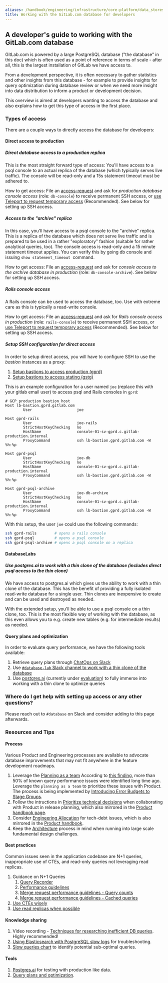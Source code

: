 ```yaml
---
aliases: /handbook/engineering/infrastructure/core-platform/data_stores/database/doc/gitlab-com-database.html
title: Working with the GitLab.com database for developers
---
```








## A developer's guide to working with the GitLab.com database

GitLab.com is powered by a large PostgreSQL database ("the database" in this doc) which is often used as a point of reference in terms of scale - after all, this is the largest installation of GitLab we have access to.

From a development perspective, it is often necessary to gather statistics and other insights from this database - for example to provide insights for query optimization during database review or when we need more insight into data distribution to inform a product or development decision.

This overview is aimed at developers wanting to access the database and also explains how to get this type of access in the first place.

### Types of access

There are a couple ways to directly access the database for developers:

#### Direct access to production

##### Direct database access to a production replica

This is the most straight forward type of access: You'll have access to a psql console to an actual replica of the database (which typically serves live traffic). The console will be read-only and a 15s statement timeout must be adhered to.

How to get access: File an [access-request](/handbook/business-technology/end-user-services/onboarding-access-requests/access-requests/#individual-or-bulk-access-request) and ask for *production database console access* (role: `db-console`)
to receive permanent SSH access, or [use Teleport to request temporary access](https://gitlab.com/gitlab-com/runbooks/-/blob/master/docs/teleport/Connect_to_Database_Console_via_Teleport.md) (Recommended).
See below for setting up SSH access.

##### Access to the "archive" replica

In this case, you'll have access to a psql console to the "archive" replica. This is a replica of the database which does not serve live traffic and is prepared to be used in a rather "exploratory" fashion (suitable for rather analytical queries, too). The console access is read-only and a 15 minute statement timeout applies. You can verify this by going db console and issuing `show statement_timeout`  command.

How to get access: File an [access-request](/handbook/business-technology/end-user-services/onboarding-access-requests/access-requests/#individual-or-bulk-access-request) and ask for *console access to the archive database in production* (role: `db-console-archive`). See below for setting up SSH access.

##### Rails console access

A Rails console can be used to access the database, too. Use with extreme care as this is typically a read-write console.

How to get access: File an [access-request](/handbook/business-technology/end-user-services/onboarding-access-requests/access-requests/#individual-or-bulk-access-request) and ask for *Rails console access in production* (role: `rails-console`)
to receive permanent SSH access, or [use Teleport to request temporary access](https://gitlab.com/gitlab-com/runbooks/-/blob/master/docs/teleport/Connect_to_Rails_Console_via_Teleport.md) (Recommended).
See below for setting up SSH access.

##### Setup SSH configuration for direct access

In order to setup direct access, you will have to configure SSH to use the *bastion* instances as a proxy:

1. [Setup bastions to access production (gprd)](https://gitlab.com/gitlab-com/runbooks/-/blob/master/docs/bastions/gprd-bastions.md#console-access)
2. [Setup bastions to access stating (gstg)](https://gitlab.com/gitlab-com/runbooks/-/blob/master/docs/bastions/gstg-bastions.md#console-access)

This is an example configuration for a user named `joe` (replace this with your gitlab email user) to access psql and Rails consoles in `gprd`:

```text
# GCP production bastion host
Host lb-bastion.gprd.gitlab.com
        User                    joe

Host gprd-rails
        User                    joe-rails
        StrictHostKeyChecking   no
        HostName                console-01-sv-gprd.c.gitlab-production.internal
        ProxyCommand            ssh lb-bastion.gprd.gitlab.com -W %h:%p

Host gprd-psql
        User                    joe-db
        StrictHostKeyChecking   no
        HostName                console-01-sv-gprd.c.gitlab-production.internal
        ProxyCommand            ssh lb-bastion.gprd.gitlab.com -W %h:%p

Host gprd-psql-archive
        User                    joe-db-archive
        StrictHostKeyChecking   no
        HostName                console-01-sv-gprd.c.gitlab-production.internal
        ProxyCommand            ssh lb-bastion.gprd.gitlab.com -W %h:%p
```

With this setup, the user `joe` could use the following commands:

```sh
ssh gprd-rails        # opens a rails console
ssh gprd-psql         # opens a psql console
ssh gprd-psql-archive # opens a psql console on a replica
```

#### DatabaseLabs

##### Use postgres.ai to work with a thin clone of the database (includes direct psql access to the thin clone)

We have access to postgres.ai which gives us the ability to work with a thin clone of the database. This has the benefit of providing a fully isolated read-write database for a single user. Thin clones are inexpensive to create and can be used and destroyed as needed.

With the extended setup, you'll be able to use a psql console on a thin clone, too. This is the most flexible way of working with the database, as this even allows you to e.g. create new tables (e.g. for intermediate results) as needed.

#### Query plans and optimization

In order to evaluate query performance, we have the following tools available:

1. Retrieve query plans through [ChatOps on Slack](https://docs.gitlab.com/ee/development/database/understanding_explain_plans.html#chatops)
1. Use [`#database-lab` Slack channel to work with a thin clone of the database](https://docs.gitlab.com/ee/development/database/understanding_explain_plans.html#database-lab)
1. Use [postgres.ai](https://postgres.ai/) (currently under [evaluation](https://gitlab.com/gitlab-org/database-team/team-tasks/-/issues/47)) to fully immerse into working with a thin clone to optimize queries

### Where do I get help with setting up access or any other questions?

Please reach out to `#database` on Slack and consider adding to this page afterwards.

### Resources and Tips

#### Process

Various Product and Engineering processes are available to advocate database improvements that may not fit anywhere in the feature development roadmaps.

1. Leverage the [Planning as a team](https://gitlab.com/gitlab-com/Product/-/issues/2185)
According to [this finding](https://gitlab.com/gitlab-org/gitlab/-/issues/326555#note_563868873), more than 50% of known query performance issues were identified long time ago. Leverage the `planning as a team` to prioritize these issues with Product. The process is being implemented by [Introducing Error Budgets to Stage Groups](/handbook/product/performance-indicators/#other-pi-pages).
1. Follow the intructions in [Prioritize technical decisions](/handbook/engineering/development/principles/#prioritizing-technical-decisions) when collaborating with Product in release planning, which also mirrored in the [Product handbook page](/handbook/product/product-processes/#prioritization).
1. Consider [Engineering Allocation](/handbook/engineering/#engineering-allocation) for tech-debt issues, which is also mirrored in the [Product handbook](/handbook/product/product-processes/#engineering-allocation).
1. Keep the [Architecture](/handbook/engineering/architecture/) process in mind when running into large scale fundamental design challenges.

#### Best practices

Common issues seen in the application codebase are N+1 queries, inappropriate use of CTEs, and read-only queries not leveraging read replicas.

1. Guidance on N+1 Queries
   1. [Query Recorder](https://docs.gitlab.com/ee/development/database/query_recorder.html)
   1. [Performance guidelines](https://docs.gitlab.com/ee/development/performance.html)
   1. [Merge request performance guidelines - Query counts](https://docs.gitlab.com/ee/development/merge_request_concepts/performance.html#query-counts)
   1. [Merge request performance guidelines - Cached queries](https://docs.gitlab.com/ee/development/merge_request_concepts/performance.html#cached-queries)
1. [Use CTEs wisely](https://docs.gitlab.com/ee/development/merge_request_concepts/performance.html#use-ctes-wisely)
1. [Use read replicas when possible](https://docs.gitlab.com/ee/development/merge_request_concepts/performance.html#use-read-replicas-when-possible)

#### Knowledge sharing

1. Video recording - [Techniques for researching inefficient DB queries](https://www.youtube.com/watch?v=cKQr9o2ttqA). Highly recommended!
1. [Using Elasticsearch with PostgreSQL slow logs](https://gitlab.com/gitlab-com/runbooks/-/merge_requests/3361) for troubleshooting.
1. [Slow queries chart](https://dashboards.gitlab.net/d/RZmbBr7mk/gitlab-triage?viewPanel=1352&orgId=1&refresh=1h&from=now-90d&to=now) to identify potential sub-optimal queries.

#### Tools

1. [Postgres.ai](https://docs.gitlab.com/ee/development/database/database_lab.html) for testing with production like data.
1. [Query plans and optimization](/handbook/engineering/infrastructure/core-platform/data_stores/database/doc/gitlab-com-database.html#query-plans-and-optimization).
